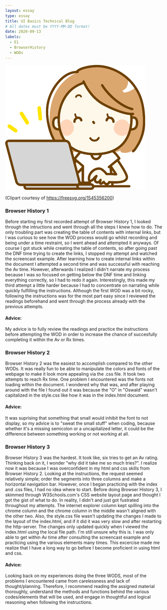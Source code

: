 ```yaml
---
layout: essay
type: essay
title: UI Basics Technical Blog
# All dates must be YYYY-MM-DD format!
date: 2020-09-13
labels:
  - E1
  - BrowserHistory
  - WODs
---
```

 ![Picture](/images/computer.png)
 
 (Clipart courtesy of https://freesvg.org/1545356200)


### Browser History 1
Before starting my first recorded attempt of Browser History 1, I looked through the intructions and went through all the steps I knew how to do. The only troubling part was
creating the table of contents with internal links, but I was curious to see how the WOD process would go whilst recording and being under a time restraint, so I went ahead and 
attempted it anyways. Of course I got stuck while creating the table of contents, so after going past the DNF time trying to create the links, I stopped my attempt and watched the screencast example. After learning
how to create internal links within the document I attempted a second time and was successful with reaching the Av time. However, afterwards I realized I didn't narrate my process because I
was so focused on getting below the DNF time and linking everything correctly, so I had to redo it again. Interestingly, this made my third attempt a little harder because I had to concentrate on narrating while quickly fulfilling the instructions.
Although the first WOD was a bit rocky, following the instructions was for the most part easy since I reviewed the readings beforehand and went through the process already with the previous attempts. 
#### Advice:
My advice is to fully review the
readings and practice the instructions before attempting the WOD in order to increase the chance of succesfully completing it within the Av or Rx times.

### Browser History 2
Browser History 2 was the easiest to accomplish compared to the other WODs. It was really fun to be able to manipulate the colors and fonts of the webpage to make it look more appealing via the .css
file. It took two attempts to reach Rx time. One problem I encountered was the fonts not loading within the document. I wondered why that was, and after playing around with the file I found out it was because the "O" in "Oswald" wasn't capitalized in the style.css like how it was in the index.html document.
#### Advice:
It was suprising that something that small would inhibit the font to not display, so my advice is to "sweat the small
stuff" when coding, because whether it's a missing semicolon or a uncapitalized letter, it could be the difference between something working or not working at all.

### Browser History 3
Browser History 3 was the hardest. It took like, six tries to get an Av rating. Thinking back on it, I wonder "why did it take me so much tries?". I realize now it was
because I was overconfident in my html and css skills from Browser History 2. Looking at the instructions, the request seemed relatively simple; order the segments into three
columns and make a horizontal navigation bar. However, once I began practicing with the index and .css files, I had no idea where to start. Before doing Browser History 3, I skimmed through
W3Schools.com's CSS website layout page and thought I got the gist of what to do. In reality, I didn't and just got fustrated throughout my attempts. The internet explorer column kept spilling into the chrome column and the chrome column in the middle wasn't aligned with the other two. Also, the style.css file wasn't updating the changes
I made to the layout of the index.html, and if it did it was very slow and after restarting the http-server. The changes only updated quickly when I viewed the index.html using the local file path. 
I'm still unsure why this is. I was only able to get within Av time after consulting the screencast example and practicing using the various elements many times. This excercise
made me realize that I have a long way to go before I become proficient in using html and css.
#### Advice:
Looking back on my experiences doing the three WODS, most of the problems I encountered came from carelessness and lack of thought/planning. Therefore, I recommend
reading the assigned material thoroughly, understand the methods and functions behind the various codes/elements that will be used, and engage in thoughtful and logical reasoning when following the instructions.



